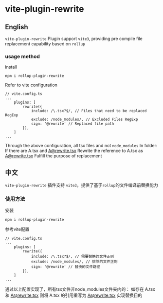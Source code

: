 # vite-plugin-rewrite
## English
```vite-plugin-rewrite``` Plugin support ``` vite3 ```, providing pre compile file replacement capability based on ``` rollup ```
### usage method
install
```
npm i rollup-plugin-rewrite
```
Refer to vite configuration
```
// vite.config.ts
...
    plugins: [
        rewrite({
            include: /\.tsx?$/, // Files that need to be replaced RegExp
            exclude: /node_modules/, // Excluded Files RegExp
            sign: '@rewrite' // Replaced file path
        }),
    ]
...
```
Through the above configuration, all tsx files and not ``` node_modules ``` In folder:
If there are A.tsx and A@rewrite.tsx Rewrite the reference to A.tsx as A@rewrite.tsx Fulfill the purpose of replacement

## 中文
```vite-plugin-rewrite``` 插件支持 ```vite3```，提供了基于```rollup```的文件编译前替换能力

### 使用方法
安装
```
npm i rollup-plugin-rewrite
```
参考vite配置
```
// vite.config.ts
...
    plugins: [
        rewrite({
            include: /\.tsx?$/, // 需要替换的文件正则
            exclude: /node_modules/, // 排除的文件正则
            sign: '@rewrite' // 替换的文件路径
        }),
    ]
...
```
通过以上配置实现了，所有tsx文件非node_modules文件夹内的：
如存在 A.tsx和 A@rewrite.tsx 则将 A.tsx 的引用重写为 A@rewrite.tsx 实现替换目的